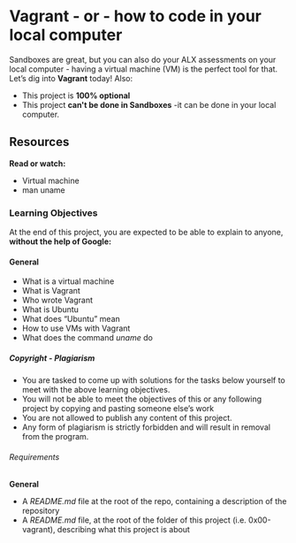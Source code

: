 # Vagrant - or - how to code in your local computer
Sandboxes are great, but you can also do your ALX assessments on your local computer - having a virtual machine (VM) is the perfect tool for that.
Let’s dig into **Vagrant** today!
Also:
* This project is **100% optional**
* This project **can't be done in Sandboxes** -it can be done in your local computer.
## Resources
 **Read or watch:**
* Virtual machine
* man uname
### Learning Objectives
At the end of this project, you are expected to be able to explain to anyone, **without the help of Google:**
#### General
* What is a virtual machine
* What is Vagrant
* Who wrote Vagrant
* What is Ubuntu
* What does “Ubuntu” mean
* How to use VMs with Vagrant
* What does the command *uname* do
##### Copyright - Plagiarism
* You are tasked to come up with solutions for the tasks below yourself to meet with the above learning objectives.
* You will not be able to meet the objectives of this or any following project by copying and pasting someone else’s work
* You are not allowed to publish any content of this project.
* Any form of plagiarism is strictly forbidden and will result in removal from the program.
###### Requirements
**General**
* A *README.md* file at the root of the repo, containing a description of the repository
* A *README.md* file, at the root of the folder of this project (i.e. 0x00-vagrant), describing what this project is about

